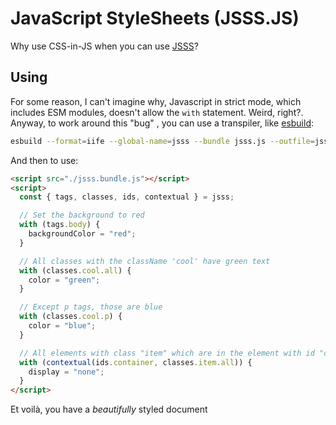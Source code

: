 # JavaScript StyleSheets (JSSS.JS)

Why use CSS-in-JS when you can use [JSSS](https://en.wikipedia.org/wiki/JavaScript_Style_Sheets)?

## Using

For some reason, I can't imagine why, Javascript in strict mode, which includes ESM modules, doesn't allow the `with` statement. Weird, right?. Anyway, to work around this "bug" <!-- I know its not a bug, don't @ me -->, you can use a transpiler, like [esbuild](https://esbuild.github.io/):

```sh
esbuild --format=iife --global-name=jsss --bundle jsss.js --outfile=jsss.bundle.js
```

And then to use:

```html
<script src="./jsss.bundle.js"></script>
<script>
  const { tags, classes, ids, contextual } = jsss;

  // Set the background to red
  with (tags.body) {
    backgroundColor = "red";
  }

  // All classes with the className 'cool' have green text
  with (classes.cool.all) {
    color = "green";
  }

  // Except p tags, those are blue
  with (classes.cool.p) {
    color = "blue";
  }

  // All elements with class "item" which are in the element with id "container"
  with (contextual(ids.container, classes.item.all)) {
    display = "none";
  }
</script>
```

Et voilà, you have a _beautifully_ styled document

<!-- in case you didn't get it, this is a joke. -->
